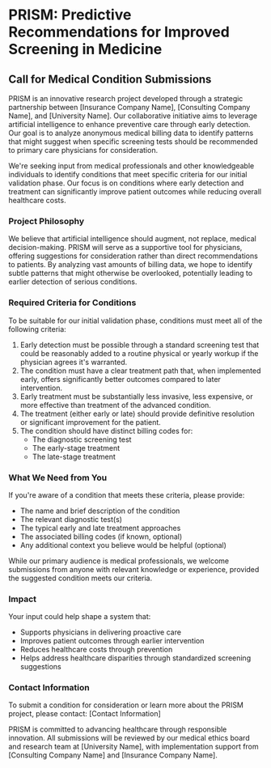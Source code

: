 # PRISM: Predictive Recommendations for Improved Screening in Medicine

## Call for Medical Condition Submissions

PRISM is an innovative research project developed through a strategic partnership between [Insurance Company Name], [Consulting Company Name], and [University Name]. Our collaborative initiative aims to leverage artificial intelligence to enhance preventive care through early detection. Our goal is to analyze anonymous medical billing data to identify patterns that might suggest when specific screening tests should be recommended to primary care physicians for consideration.

We're seeking input from medical professionals and other knowledgeable individuals to identify conditions that meet specific criteria for our initial validation phase. Our focus is on conditions where early detection and treatment can significantly improve patient outcomes while reducing overall healthcare costs.

### Project Philosophy
We believe that artificial intelligence should augment, not replace, medical decision-making. PRISM will serve as a supportive tool for physicians, offering suggestions for consideration rather than direct recommendations to patients. By analyzing vast amounts of billing data, we hope to identify subtle patterns that might otherwise be overlooked, potentially leading to earlier detection of serious conditions.

### Required Criteria for Conditions
To be suitable for our initial validation phase, conditions must meet all of the following criteria:

1. Early detection must be possible through a standard screening test that could be reasonably added to a routine physical or yearly workup if the physician agrees it's warranted.
2. The condition must have a clear treatment path that, when implemented early, offers significantly better outcomes compared to later intervention.
3. Early treatment must be substantially less invasive, less expensive, or more effective than treatment of the advanced condition.
4. The treatment (either early or late) should provide definitive resolution or significant improvement for the patient.
5. The condition should have distinct billing codes for:
   - The diagnostic screening test
   - The early-stage treatment
   - The late-stage treatment

### What We Need from You
If you're aware of a condition that meets these criteria, please provide:

- The name and brief description of the condition
- The relevant diagnostic test(s)
- The typical early and late treatment approaches
- The associated billing codes (if known, optional)
- Any additional context you believe would be helpful (optional)

While our primary audience is medical professionals, we welcome submissions from anyone with relevant knowledge or experience, provided the suggested condition meets our criteria.

### Impact
Your input could help shape a system that:

- Supports physicians in delivering proactive care
- Improves patient outcomes through earlier intervention
- Reduces healthcare costs through prevention
- Helps address healthcare disparities through standardized screening suggestions

### Contact Information
To submit a condition for consideration or learn more about the PRISM project, please contact:
[Contact Information]

PRISM is committed to advancing healthcare through responsible innovation. All submissions will be reviewed by our medical ethics board and research team at [University Name], with implementation support from [Consulting Company Name] and [Insurance Company Name].